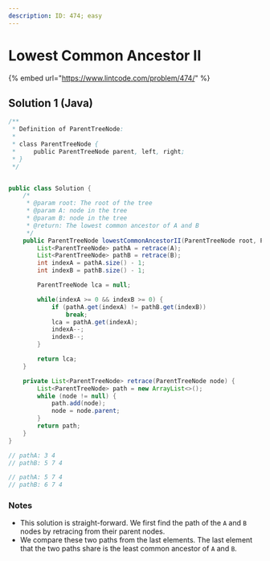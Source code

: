 ```yaml
---
description: ID: 474; easy
---
```

# Lowest Common Ancestor II

{% embed url="https://www.lintcode.com/problem/474/" %}

## Solution 1 (Java)

```java
/**
 * Definition of ParentTreeNode:
 * 
 * class ParentTreeNode {
 *     public ParentTreeNode parent, left, right;
 * }
 */


public class Solution {
    /*
     * @param root: The root of the tree
     * @param A: node in the tree
     * @param B: node in the tree
     * @return: The lowest common ancestor of A and B
     */
    public ParentTreeNode lowestCommonAncestorII(ParentTreeNode root, ParentTreeNode A, ParentTreeNode B) {
        List<ParentTreeNode> pathA = retrace(A);
        List<ParentTreeNode> pathB = retrace(B);
        int indexA = pathA.size() - 1;
        int indexB = pathB.size() - 1;

        ParentTreeNode lca = null;

        while(indexA >= 0 && indexB >= 0) {
            if (pathA.get(indexA) != pathB.get(indexB))
                break;
            lca = pathA.get(indexA);
            indexA--;
            indexB--;
        }

        return lca;
    }

    private List<ParentTreeNode> retrace(ParentTreeNode node) {
        List<ParentTreeNode> path = new ArrayList<>();
        while (node != null) {
            path.add(node);
            node = node.parent;
        }
        return path;
    }
}

// pathA: 3 4
// pathB: 5 7 4

// pathA: 5 7 4
// pathB: 6 7 4
```

### Notes

* This solution is straight-forward. We first find the path of the `A` and `B` nodes by retracing from their parent nodes.
* We compare these two paths from the last elements. The last element that the two paths share is the least common ancestor of `A` and `B`.
